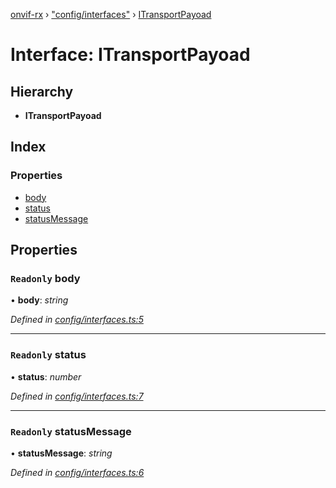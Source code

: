 [onvif-rx](../README.md) › ["config/interfaces"](../modules/_config_interfaces_.md) › [ITransportPayoad](_config_interfaces_.itransportpayoad.md)

# Interface: ITransportPayoad

## Hierarchy

* **ITransportPayoad**

## Index

### Properties

* [body](_config_interfaces_.itransportpayoad.md#readonly-body)
* [status](_config_interfaces_.itransportpayoad.md#readonly-status)
* [statusMessage](_config_interfaces_.itransportpayoad.md#readonly-statusmessage)

## Properties

### `Readonly` body

• **body**: *string*

*Defined in [config/interfaces.ts:5](https://github.com/patrickmichalina/onvif-rx/blob/3e9b152/src/config/interfaces.ts#L5)*

___

### `Readonly` status

• **status**: *number*

*Defined in [config/interfaces.ts:7](https://github.com/patrickmichalina/onvif-rx/blob/3e9b152/src/config/interfaces.ts#L7)*

___

### `Readonly` statusMessage

• **statusMessage**: *string*

*Defined in [config/interfaces.ts:6](https://github.com/patrickmichalina/onvif-rx/blob/3e9b152/src/config/interfaces.ts#L6)*
